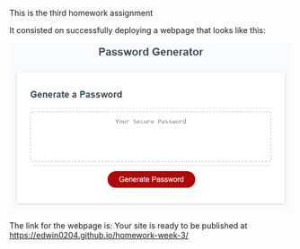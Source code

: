 This is the third homework assignment

It consisted on successfully deploying a webpage that looks like this:

![Preview of the homework](./Assets/03-javascript-homework-demo.png)

The link for the webpage is: Your site is ready to be published at https://edwin0204.github.io/homework-week-3/